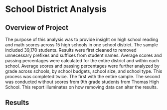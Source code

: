 # School District Analysis
## Overview of Project
The purpose of this analysis was to provide insight on high school reading and math scores across 15 high schools in one school district. The sample included 39,170 students. Results were first cleaned to removed unnecessary prefixes and suffixes from student names. Average scores and passing percentages were calculated for the entire district and within each school. Average scores and passing percentages were further analyzed by grade across schools,  by school budgets, school size, and school type. This process was completed twice. The first with the entire sample. The second was conducted without scores from 9th grade students from Thomas High School. This report illuminates on how removing data can alter the results. 

## Results 
